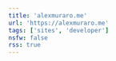 ```yaml
---
title: 'alexmuraro.me'
url: 'https://alexmuraro.me'
tags: ['sites', 'developer']
nsfw: false
rss: true
---
```

